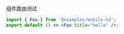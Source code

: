 组件路由测试

```jsx
import { Foo } from '@examples/mobile-hd';
export default () => <Foo title="hello" />;
```
